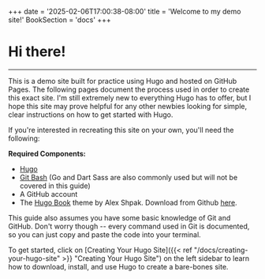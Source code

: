 +++
date = '2025-02-06T17:00:38-08:00'
title = 'Welcome to my demo site!'
BookSection = 'docs'
+++

# Hi there!
------
This is a demo site built for practice using Hugo and hosted on GitHub Pages. The following pages document the process used in order to create this exact site. I'm still extremely new to everything Hugo has to offer, but I hope this site may prove helpful for any other newbies looking for simple, clear instructions on how to get started with Hugo.

If you're interested in recreating this site on your own, you'll need the following:

**Required Components:**
- [Hugo](https://gohugo.io/installation/)
- [Git Bash](https://git-scm.com/downloads) (Go and Dart Sass are also commonly used but will not be covered in this guide)
- A GitHub account
- The [Hugo Book](https://themes.gohugo.io/themes/hugo-book/) theme by Alex Shpak. Download from Github [here](https://github.com/alex-shpak/hugo-book).

This guide also assumes you have some basic knowledge of Git and GitHub. Don't worry though -- every command used in Git is documented, so you can just copy and paste the code into your terminal.

To get started, click on [Creating Your Hugo Site]({{< ref "/docs/creating-your-hugo-site" >}} "Creating Your Hugo Site") on the left sidebar to learn how to download, install, and use Hugo to create a bare-bones site.